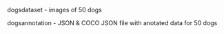 dogsdataset - images of 50 dogs

dogsannotation - JSON & COCO JSON file with anotated data for 50 dogs
